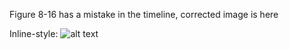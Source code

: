 Figure 8-16 has a mistake in the timeline, corrected image is here


Inline-style:
![alt text](https://https://github.com/PatrickCuba/thedatamustflow/book_errata/Figure_8-16.jpg "Time line correction scenario 5, last update")
